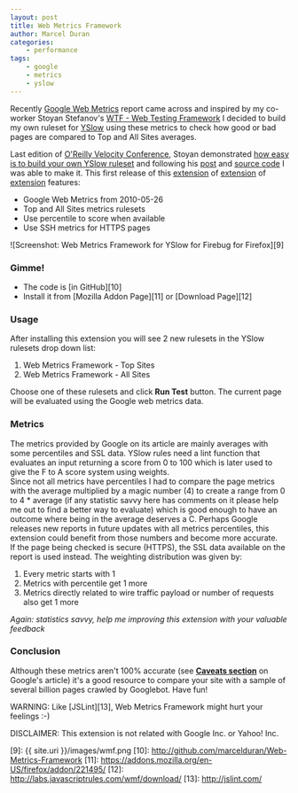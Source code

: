 ```yaml
--- 
layout: post
title: Web Metrics Framework
author: Marcel Duran
categories:
    - performance
tags:
    - google
    - metrics
    - yslow
---
```

Recently [Google Web Metrics][1] report came across and inspired by my co-worker Stoyan Stefanov's [WTF - Web Testing Framework][2] I decided to build my own ruleset for [YSlow][3] using these metrics to check how good or bad pages are compared to Top and All Sites averages.

Last edition of [O'Reilly Velocity Conference][4], Stoyan demonstrated [how easy is to build your own YSlow ruleset][5] and following his [post][2] and [source code][6] I was able to make it. This first release of this [extension][7] of [extension][3] of [extension][8] features: 
*   Google Web Metrics from 2010-05-26
*   Top and All Sites metrics rulesets
*   Use percentile to score when available
*   Use SSH metrics for HTTPS pages

![Screenshot: Web Metrics Framework for YSlow for Firebug for Firefox][9] 
### Gimme!
*   The code is [in GitHub][10]
*   Install it from [Mozilla Addon Page][11] or [Download Page][12]

### Usage
After installing this extension you will see 2 new rulesets in the YSlow rulesets drop down list: 
1.  Web Metrics Framework - Top Sites
2.  Web Metrics Framework - All Sites

Choose one of these rulesets and click **Run Test** button. The current page will be evaluated using the Google web metrics data. 

### Metrics
The metrics provided by Google on its article are mainly averages with some percentiles and SSL data. YSlow rules need a lint function that evaluates an input returning a score from 0 to 100 which is later used to give the F to A score system using weights.  
Since not all metrics have percentiles I had to compare the page metrics with the average multiplied by a magic number (4) to create a range from 0 to 4 * average (if any statistic savvy here has comments on it please help me out to find a better way to evaluate) which is good enough to have an outcome where being in the average deserves a C. Perhaps Google releases new reports in future updates with all metrics percentiles, this extension could benefit from those numbers and become more accurate.  
If the page being checked is secure (HTTPS), the SSL data available on the report is used instead. The weighting distribution was given by:
1.  Every metric starts with 1
2.  Metrics with percentile get 1 more
3.  Metrics directly related to wire traffic payload or number of requests also get 1 more

*Again: statistics savvy, help me improving this extension with your valuable feedback*

### Conclusion
Although these metrics aren't 100% accurate (see [**Caveats section**][1] on Google's article) it's a good resource to compare your site with a sample of several billion pages crawled by Googlebot. Have fun!

WARNING: Like [JSLint][13], Web Metrics Framework might hurt your feelings :-)

DISCLAIMER: This extension is not related with Google Inc. or Yahoo! Inc.

 [1]: http://code.google.com/speed/articles/web-metrics.html
 [2]: http://www.phpied.com/wtf/
 [3]: http://developer.yahoo.com/yslow/
 [4]: http://en.oreilly.com/velocity2010
 [5]: http://en.oreilly.com/velocity2010/public/schedule/detail/15306
 [6]: http://github.com/stoyan/Web-Testing-Framework/
 [7]: http://labs.javascriptrules.com/wmf/
 [8]: http://getfirebug.com/
 [9]: {{ site.uri }}/images/wmf.png
 [10]: http://github.com/marcelduran/Web-Metrics-Framework
 [11]: https://addons.mozilla.org/en-US/firefox/addon/221495/
 [12]: http://labs.javascriptrules.com/wmf/download/
 [13]: http://jslint.com/
